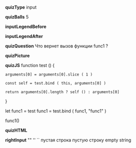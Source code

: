____quizType____
input

____quizBalls____
5

____inputLegendBefore____


____inputLegendAfter____


____quizQuestion____
Что вернет вызов функции func1 ?

____quizPicture____


____quizJS____
function test () {

    arguments[0] = arguments[0].slice ( 1 )

    const self = test.bind ( this, arguments[0] )

    return arguments[0].length ? self () : arguments[0]
}

let func1 = test
func1 = test.bind ( func1, "func1" )


func1()

____quizHTML____


____rightInput____
""
''
``
пустая строка
пустую строку
empty string
